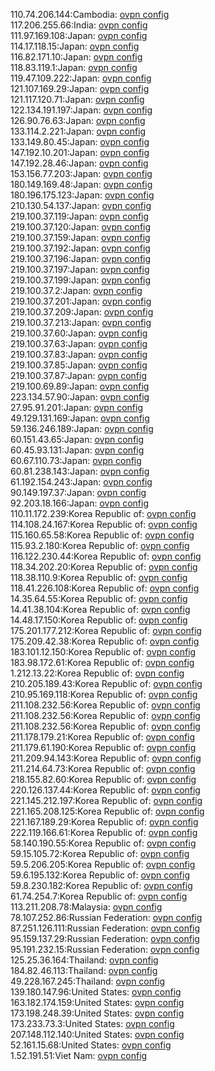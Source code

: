 110.74.206.144:Cambodia: [ovpn config](vpn/110_74_206_144.ovpn)  
117.206.255.66:India: [ovpn config](vpn/117_206_255_66.ovpn)  
111.97.169.108:Japan: [ovpn config](vpn/111_97_169_108.ovpn)  
114.17.118.15:Japan: [ovpn config](vpn/114_17_118_15.ovpn)  
116.82.171.10:Japan: [ovpn config](vpn/116_82_171_10.ovpn)  
118.83.119.1:Japan: [ovpn config](vpn/118_83_119_1.ovpn)  
119.47.109.222:Japan: [ovpn config](vpn/119_47_109_222.ovpn)  
121.107.169.29:Japan: [ovpn config](vpn/121_107_169_29.ovpn)  
121.117.120.71:Japan: [ovpn config](vpn/121_117_120_71.ovpn)  
122.134.191.197:Japan: [ovpn config](vpn/122_134_191_197.ovpn)  
126.90.76.63:Japan: [ovpn config](vpn/126_90_76_63.ovpn)  
133.114.2.221:Japan: [ovpn config](vpn/133_114_2_221.ovpn)  
133.149.80.45:Japan: [ovpn config](vpn/133_149_80_45.ovpn)  
147.192.10.201:Japan: [ovpn config](vpn/147_192_10_201.ovpn)  
147.192.28.46:Japan: [ovpn config](vpn/147_192_28_46.ovpn)  
153.156.77.203:Japan: [ovpn config](vpn/153_156_77_203.ovpn)  
180.149.169.48:Japan: [ovpn config](vpn/180_149_169_48.ovpn)  
180.196.175.123:Japan: [ovpn config](vpn/180_196_175_123.ovpn)  
210.130.54.137:Japan: [ovpn config](vpn/210_130_54_137.ovpn)  
219.100.37.119:Japan: [ovpn config](vpn/219_100_37_119.ovpn)  
219.100.37.120:Japan: [ovpn config](vpn/219_100_37_120.ovpn)  
219.100.37.159:Japan: [ovpn config](vpn/219_100_37_159.ovpn)  
219.100.37.192:Japan: [ovpn config](vpn/219_100_37_192.ovpn)  
219.100.37.196:Japan: [ovpn config](vpn/219_100_37_196.ovpn)  
219.100.37.197:Japan: [ovpn config](vpn/219_100_37_197.ovpn)  
219.100.37.199:Japan: [ovpn config](vpn/219_100_37_199.ovpn)  
219.100.37.2:Japan: [ovpn config](vpn/219_100_37_2.ovpn)  
219.100.37.201:Japan: [ovpn config](vpn/219_100_37_201.ovpn)  
219.100.37.209:Japan: [ovpn config](vpn/219_100_37_209.ovpn)  
219.100.37.213:Japan: [ovpn config](vpn/219_100_37_213.ovpn)  
219.100.37.60:Japan: [ovpn config](vpn/219_100_37_60.ovpn)  
219.100.37.63:Japan: [ovpn config](vpn/219_100_37_63.ovpn)  
219.100.37.83:Japan: [ovpn config](vpn/219_100_37_83.ovpn)  
219.100.37.85:Japan: [ovpn config](vpn/219_100_37_85.ovpn)  
219.100.37.87:Japan: [ovpn config](vpn/219_100_37_87.ovpn)  
219.100.69.89:Japan: [ovpn config](vpn/219_100_69_89.ovpn)  
223.134.57.90:Japan: [ovpn config](vpn/223_134_57_90.ovpn)  
27.95.91.201:Japan: [ovpn config](vpn/27_95_91_201.ovpn)  
49.129.131.169:Japan: [ovpn config](vpn/49_129_131_169.ovpn)  
59.136.246.189:Japan: [ovpn config](vpn/59_136_246_189.ovpn)  
60.151.43.65:Japan: [ovpn config](vpn/60_151_43_65.ovpn)  
60.45.93.131:Japan: [ovpn config](vpn/60_45_93_131.ovpn)  
60.67.110.73:Japan: [ovpn config](vpn/60_67_110_73.ovpn)  
60.81.238.143:Japan: [ovpn config](vpn/60_81_238_143.ovpn)  
61.192.154.243:Japan: [ovpn config](vpn/61_192_154_243.ovpn)  
90.149.197.37:Japan: [ovpn config](vpn/90_149_197_37.ovpn)  
92.203.18.166:Japan: [ovpn config](vpn/92_203_18_166.ovpn)  
110.11.172.239:Korea Republic of: [ovpn config](vpn/110_11_172_239.ovpn)  
114.108.24.167:Korea Republic of: [ovpn config](vpn/114_108_24_167.ovpn)  
115.160.65.58:Korea Republic of: [ovpn config](vpn/115_160_65_58.ovpn)  
115.93.2.180:Korea Republic of: [ovpn config](vpn/115_93_2_180.ovpn)  
116.122.230.44:Korea Republic of: [ovpn config](vpn/116_122_230_44.ovpn)  
118.34.202.20:Korea Republic of: [ovpn config](vpn/118_34_202_20.ovpn)  
118.38.110.9:Korea Republic of: [ovpn config](vpn/118_38_110_9.ovpn)  
118.41.226.108:Korea Republic of: [ovpn config](vpn/118_41_226_108.ovpn)  
14.35.64.55:Korea Republic of: [ovpn config](vpn/14_35_64_55.ovpn)  
14.41.38.104:Korea Republic of: [ovpn config](vpn/14_41_38_104.ovpn)  
14.48.17.150:Korea Republic of: [ovpn config](vpn/14_48_17_150.ovpn)  
175.201.177.212:Korea Republic of: [ovpn config](vpn/175_201_177_212.ovpn)  
175.209.42.38:Korea Republic of: [ovpn config](vpn/175_209_42_38.ovpn)  
183.101.12.150:Korea Republic of: [ovpn config](vpn/183_101_12_150.ovpn)  
183.98.172.61:Korea Republic of: [ovpn config](vpn/183_98_172_61.ovpn)  
1.212.13.22:Korea Republic of: [ovpn config](vpn/1_212_13_22.ovpn)  
210.205.189.43:Korea Republic of: [ovpn config](vpn/210_205_189_43.ovpn)  
210.95.169.118:Korea Republic of: [ovpn config](vpn/210_95_169_118.ovpn)  
211.108.232.56:Korea Republic of: [ovpn config](vpn/211_108_232_56.ovpn)  
211.108.232.56:Korea Republic of: [ovpn config](vpn/211_108_232_56.ovpn)  
211.108.232.56:Korea Republic of: [ovpn config](vpn/211_108_232_56.ovpn)  
211.178.179.21:Korea Republic of: [ovpn config](vpn/211_178_179_21.ovpn)  
211.179.61.190:Korea Republic of: [ovpn config](vpn/211_179_61_190.ovpn)  
211.209.94.143:Korea Republic of: [ovpn config](vpn/211_209_94_143.ovpn)  
211.214.64.73:Korea Republic of: [ovpn config](vpn/211_214_64_73.ovpn)  
218.155.82.60:Korea Republic of: [ovpn config](vpn/218_155_82_60.ovpn)  
220.126.137.44:Korea Republic of: [ovpn config](vpn/220_126_137_44.ovpn)  
221.145.212.197:Korea Republic of: [ovpn config](vpn/221_145_212_197.ovpn)  
221.165.208.125:Korea Republic of: [ovpn config](vpn/221_165_208_125.ovpn)  
221.167.189.29:Korea Republic of: [ovpn config](vpn/221_167_189_29.ovpn)  
222.119.166.61:Korea Republic of: [ovpn config](vpn/222_119_166_61.ovpn)  
58.140.190.55:Korea Republic of: [ovpn config](vpn/58_140_190_55.ovpn)  
59.15.105.72:Korea Republic of: [ovpn config](vpn/59_15_105_72.ovpn)  
59.5.206.205:Korea Republic of: [ovpn config](vpn/59_5_206_205.ovpn)  
59.6.195.132:Korea Republic of: [ovpn config](vpn/59_6_195_132.ovpn)  
59.8.230.182:Korea Republic of: [ovpn config](vpn/59_8_230_182.ovpn)  
61.74.254.7:Korea Republic of: [ovpn config](vpn/61_74_254_7.ovpn)  
113.211.208.78:Malaysia: [ovpn config](vpn/113_211_208_78.ovpn)  
78.107.252.86:Russian Federation: [ovpn config](vpn/78_107_252_86.ovpn)  
87.251.126.111:Russian Federation: [ovpn config](vpn/87_251_126_111.ovpn)  
95.159.137.29:Russian Federation: [ovpn config](vpn/95_159_137_29.ovpn)  
95.191.232.15:Russian Federation: [ovpn config](vpn/95_191_232_15.ovpn)  
125.25.36.164:Thailand: [ovpn config](vpn/125_25_36_164.ovpn)  
184.82.46.113:Thailand: [ovpn config](vpn/184_82_46_113.ovpn)  
49.228.167.245:Thailand: [ovpn config](vpn/49_228_167_245.ovpn)  
139.180.147.96:United States: [ovpn config](vpn/139_180_147_96.ovpn)  
163.182.174.159:United States: [ovpn config](vpn/163_182_174_159.ovpn)  
173.198.248.39:United States: [ovpn config](vpn/173_198_248_39.ovpn)  
173.233.73.3:United States: [ovpn config](vpn/173_233_73_3.ovpn)  
207.148.112.140:United States: [ovpn config](vpn/207_148_112_140.ovpn)  
52.161.15.68:United States: [ovpn config](vpn/52_161_15_68.ovpn)  
1.52.191.51:Viet Nam: [ovpn config](vpn/1_52_191_51.ovpn)  
